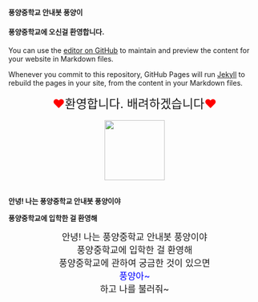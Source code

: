 #### 풍양중학교 안내봇 풍양이
#### 풍양중학교에 오신걸 환영합니다. 

You can use the [editor on GitHub](https://github.com/choims8987/pyhelper/edit/gh-pages/index.md) to maintain and preview the content for your website in Markdown files.

Whenever you commit to this repository, GitHub Pages will run [Jekyll](https://jekyllrb.com/) to rebuild the pages in your site, from the content in your Markdown files.



<center><font size=5><font color="red">♥</font>환영합니다. 배려하겠습니다<font color="red">♥</font></font></center>
<br>
<center><img src="https://user-images.githubusercontent.com/80456991/118447827-3163cc00-b72c-11eb-81dc-14e0351dd393.png" width=120></center>
<br>

**안녕! 나는 풍양중학교 안내봇 풍양이야**

**풍양중학교에 입학한 걸 환영해**

<center><font size=4>안녕! 나는 풍양중학교 안내봇 풍양이야 </font></center>
<center><font size=4> 풍양중학교에 입학한 걸 환영해</font></center>
  <center><font size=4> 풍양중학교에 관하여 궁금한 것이 있으면 </font></center>
    <center><font color=blue size=4> 풍양아~</font></center>
      <center><font size=4>하고 나를 불러줘~</font></center><br>


